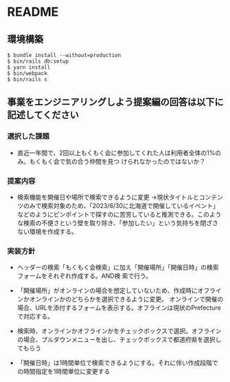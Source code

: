 # README

## 環境構築
```
$ bundle install --without=production
$ bin/rails db:setup
$ yarn install
$ bin/webpack
$ bin/rails s
```

## 事業をエンジニアリングしよう提案編の回答は以下に記述してください

### 選択した課題
- 直近一年間で、2回以上もくもく会に参加してくれた人は利用者全体の1%のみ。もくもく会で気の合う仲間を見つ けられなかったのではないか？

### 提案内容
- 検索機能を開催日や場所で検索できるように変更
→現状タイトルとコンテンツのみで検索対象のため、「2023/6/30に北海道で開催しているイベント」などのようにピンポイントで探すのに苦労していると推測できる。このような検索の不便さという壁を取り除き、「参加したい」という気持ちを閉ざさない環境を作成する。

### 実装方針
- ヘッダーの検索「もくもく会検索」に加え「開催場所」「開催日時」の検索フォームをそれぞれ作成する。AND検 索で行う。

- 「開催場所」がオンラインの場合を想定していないため、作成時にオフラインかオンラインかのどちらかを選択できるように変更。
オンラインで開催の場合、URLを添付するフォームを表示する。オフラインは現状のPrefectureで対応する。
- 検索時、オンラインかオフラインかをチェックボックスで選択。オフラインの場合、プルダウンメニューを出し、チェックボックスで都道府県を選択してもらう

- 「開催日時」は1時間単位で検索できるようにする。それに伴い作成段階での時間指定を1時間単位に変更する